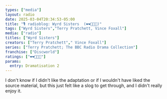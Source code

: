 ```yaml
---
types: ["media"]
layout: radio
date: 2025-03-04T20:34:53-05:00
title: "🎙️ radioblog: Wyrd Sisters  (❤️❤️🖤🖤🖤)"
tags: ["Wyrd Sisters","Terry Pratchett, Vince Foxall"]
media: ["radio"]
titles: ["Wyrd Sisters"]
creators: ["Terry Pratchett"," Vince Foxall"]
series: ["Terry Pratchett; The BBC Radio Drama Collection"]
franchise: ["Discworld"]
ratings: ["❤️❤️🖤🖤🖤"]
params:
  entry: Dramatisation 2
---
```


I don't know if I didn't like the adaptation or if I wouldn't have liked the source material, but this just felt like a slog to get through, and I didn't really enjoy it.
